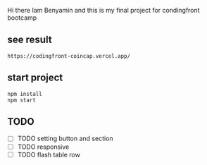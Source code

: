  Hi there Iam Benyamin and this is my final project for condingfront bootcamp

## see result
```https://codingfront-coincap.vercel.app/```

## start project

```
npm install
npm start
```

## TODO 

- [ ] TODO setting button and section
- [ ] TODO responsive
- [ ] TODO flash table row 
